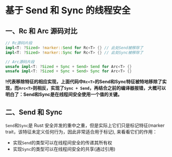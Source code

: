 # 基于 Send 和 Sync 的线程安全

## 一、Rc 和 Arc 源码对比
```rust
// Rc源码片段
impl<T: ?Sized> !marker::Send for Rc<T> {} // 此处Send被移除了
impl<T: ?Sized> !marker::Sync for Rc<T> {} // 此处Sync被移除了

// Arc源码片段
unsafe impl<T: ?Sized + Sync + Send> Send for Arc<T> {}
unsafe impl<T: ?Sized + Sync + Send> Sync for Arc<T> {}
```

**!代表移除特征的相应实现，上面代码中`Rc<T>`的Send和Sync特征被特地移除了实现，而`Arc<T>`则相反，实现了`Sync + Send`，再结合之前的编译器报错，大概可以明白了：Send和Sync是在线程间安全使用一个值的关键。**


## 二、Send 和 Sync

`Send`和`Sync`是 Rust 安全并发的重中之重，但是实际上它们只是标记特征(marker trait，该特征未定义任何行为，因此非常适合用于标记), 来看看它们的作用：

- 实现`Send`的类型可以在线程间安全的传递其所有权
- 实现`Sync`的类型可以在线程间安全的共享(通过引用)